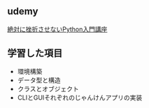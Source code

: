 ## udemy
[絶対に挫折させないPython入門講座](https://www.udemy.com/course/starting-programming-with-python/)

## 学習した項目
- 環境構築
- データ型と構造
- クラスとオブジェクト
- CLIとGUIそれぞれのじゃんけんアプリの実装
